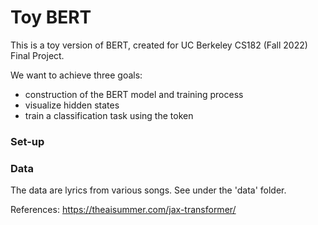 # Toy BERT
This is a toy version of BERT, created for UC Berkeley CS182 (Fall 2022) Final Project.

We want to achieve three goals:
- construction of the BERT model and training process
- visualize hidden states
- train a classification task using the <NSP> token

### Set-up

### Data
The data are lyrics from various songs. See under the 'data' folder.


References: https://theaisummer.com/jax-transformer/
